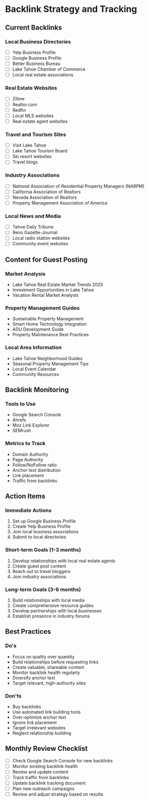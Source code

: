 # Backlink Strategy and Tracking

## Current Backlinks

### Local Business Directories
- [ ] Yelp Business Profile
- [ ] Google Business Profile
- [ ] Better Business Bureau
- [ ] Lake Tahoe Chamber of Commerce
- [ ] Local real estate associations

### Real Estate Websites
- [ ] Zillow
- [ ] Realtor.com
- [ ] Redfin
- [ ] Local MLS websites
- [ ] Real estate agent websites

### Travel and Tourism Sites
- [ ] Visit Lake Tahoe
- [ ] Lake Tahoe Tourism Board
- [ ] Ski resort websites
- [ ] Travel blogs

### Industry Associations
- [ ] National Association of Residential Property Managers (NARPM)
- [ ] California Association of Realtors
- [ ] Nevada Association of Realtors
- [ ] Property Management Association of America

### Local News and Media
- [ ] Tahoe Daily Tribune
- [ ] Reno Gazette-Journal
- [ ] Local radio station websites
- [ ] Community event websites

## Content for Guest Posting

### Market Analysis
- Lake Tahoe Real Estate Market Trends 2025
- Investment Opportunities in Lake Tahoe
- Vacation Rental Market Analysis

### Property Management Guides
- Sustainable Property Management
- Smart Home Technology Integration
- ADU Development Guide
- Property Maintenance Best Practices

### Local Area Information
- Lake Tahoe Neighborhood Guides
- Seasonal Property Management Tips
- Local Event Calendar
- Community Resources

## Backlink Monitoring

### Tools to Use
- Google Search Console
- Ahrefs
- Moz Link Explorer
- SEMrush

### Metrics to Track
- Domain Authority
- Page Authority
- Follow/NoFollow ratio
- Anchor text distribution
- Link placement
- Traffic from backlinks

## Action Items

### Immediate Actions
1. Set up Google Business Profile
2. Create Yelp Business Profile
3. Join local business associations
4. Submit to local directories

### Short-term Goals (1-3 months)
1. Develop relationships with local real estate agents
2. Create guest post content
3. Reach out to travel bloggers
4. Join industry associations

### Long-term Goals (3-6 months)
1. Build relationships with local media
2. Create comprehensive resource guides
3. Develop partnerships with local businesses
4. Establish presence in industry forums

## Best Practices

### Do's
- Focus on quality over quantity
- Build relationships before requesting links
- Create valuable, shareable content
- Monitor backlink health regularly
- Diversify anchor text
- Target relevant, high-authority sites

### Don'ts
- Buy backlinks
- Use automated link building tools
- Over-optimize anchor text
- Ignore link placement
- Target irrelevant websites
- Neglect relationship building

## Monthly Review Checklist

- [ ] Check Google Search Console for new backlinks
- [ ] Monitor existing backlink health
- [ ] Review and update content
- [ ] Track traffic from backlinks
- [ ] Update backlink tracking document
- [ ] Plan new outreach campaigns
- [ ] Review and adjust strategy based on results 